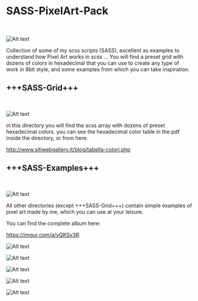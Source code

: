 # SASS-PixelArt-Pack
</BR>

![Alt text](https://i.imgur.com/w4Tv3NV.jpg "SASS-PixelArt-Pack-by-Jonny-Banana")

Collection of some of my scss scripts (SASS), excellent as examples to understand how Pixel Art works in scss ... You will find a preset grid with dozens of colors in hexadecimal that you can use to create any type of work in 8bit style, and some examples from which you can take inspiration.

<h2>+++SASS-Grid+++</h2>
</BR>

![Alt text](https://i.imgur.com/6mqcKHD.jpg "SASS-PixelArt-Pack-by-Jonny-Banana")


in this directory you will find the scss array with dozens of preset hexadecimal colors.
you can see the hexadecimal color table in the pdf inside the directory, or from here:

http://www.sitiwebgallery.it/blog/tabella-colori.php

<h2>+++SASS-Examples+++</h2>
</BR>

![Alt text](https://i.imgur.com/gcWRJI2.jpg "SASS-PixelArt-Pack-by-Jonny-Banana")

All other directories (except +++SASS-Grid+++) contain simple examples of pixel art made by me, which you can use at your leisure.

You can find the complete album here:

https://imgur.com/a/yQKSv3R

![Alt text](https://i.imgur.com/7cOpFuN.jpg "SASS-PixelArt-Pack-by-Jonny-Banana")

![Alt text](https://i.imgur.com/gcWRJI2.jpg "SASS-PixelArt-Pack-by-Jonny-Banana")

![Alt text](https://i.imgur.com/gcWRJI2.jpg "SASS-PixelArt-Pack-by-Jonny-Banana")

![Alt text](https://i.imgur.com/gcWRJI2.jpg "SASS-PixelArt-Pack-by-Jonny-Banana")

![Alt text](https://i.imgur.com/gcWRJI2.jpg "SASS-PixelArt-Pack-by-Jonny-Banana")








